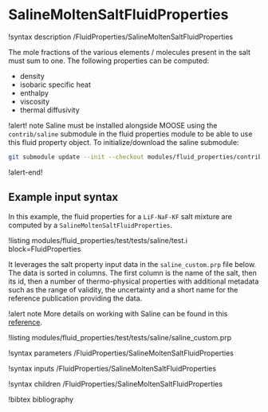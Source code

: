 # SalineMoltenSaltFluidProperties

!syntax description /FluidProperties/SalineMoltenSaltFluidProperties

The mole fractions of the various elements / molecules present in the salt must sum to one.
The following properties can be computed:

- density
- isobaric specific heat
- enthalpy
- viscosity
- thermal diffusivity

!alert! note
Saline must be installed alongside MOOSE using the `contrib/saline` submodule in the fluid properties
module to be able to use this fluid property object. To initialize/download the saline submodule:

```bash
git submodule update --init --checkout modules/fluid_properties/contrib/saline
```

!alert-end!

## Example input syntax

In this example, the fluid properties for a `LiF-NaF-KF` salt mixture are computed by a
`SalineMoltenSaltFluidProperties`.

!listing modules/fluid_properties/test/tests/saline/test.i block=FluidProperties

It leverages the salt property input data in the `saline_custom.prp` file below.
The data is sorted in columns. The first column is the name of the salt, then its id, then
a number of thermo-physical properties with additional metadata such as the range of validity,
the uncertainty and a short name for the reference publication providing the data.

!alert note
More details on working with Saline can be found in this [reference](https://info.ornl.gov/sites/publications/Files/Pub167853.pdf).

!listing modules/fluid_properties/test/tests/saline/saline_custom.prp

!syntax parameters /FluidProperties/SalineMoltenSaltFluidProperties

!syntax inputs /FluidProperties/SalineMoltenSaltFluidProperties

!syntax children /FluidProperties/SalineMoltenSaltFluidProperties

!bibtex bibliography
